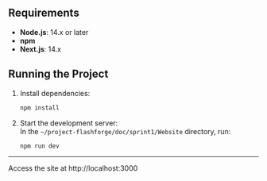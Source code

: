 ## Requirements
- **Node.js**: 14.x or later
- **npm**
- **Next.js**: 14.x

## Running the Project
1. Install dependencies:

   ```bash
   npm install
   ```

2. Start the development server:  
   In the `~/project-flashforge/doc/sprint1/Website` directory, run:

   ```bash
   npm run dev
   ```
---

Access the site at http://localhost:3000